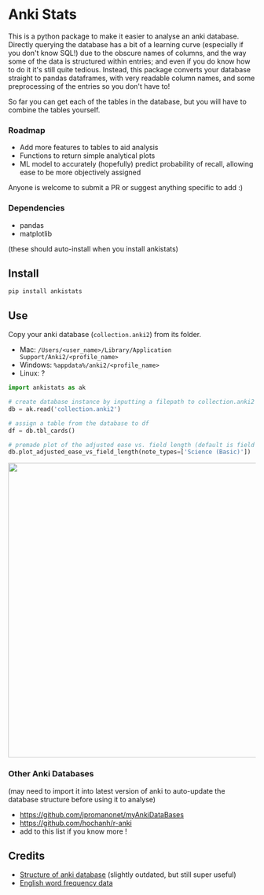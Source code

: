 # Anki Stats
This is a python package to make it easier to analyse an anki database. Directly querying the database has a bit of a learning curve (especially if you don't know SQL!) due to the obscure names of columns, and the way some of the data is structured within entries; and even if you do know how to do it it's still quite tedious. Instead, this package converts your database straight to pandas dataframes, with very readable column names, and some preprocessing of the entries so you don't have to!

So far you can get each of the tables in the database, but you will have to combine the tables yourself.

### Roadmap
- Add more features to tables to aid analysis
- Functions to return simple analytical plots
- ML model to accurately (hopefully) predict probability of recall, allowing ease to be more objectively assigned

Anyone is welcome to submit a PR or suggest anything specific to add :)

### Dependencies
- pandas
- matplotlib

(these should auto-install when you install ankistats)

## Install
```
pip install ankistats
```
## Use
Copy your anki database (`collection.anki2`) from its folder.
- Mac: `/Users/<user_name>/Library/Application Support/Anki2/<profile_name>`
- Windows: `%appdata%/anki2/<profile_name>`
- Linux: ?
```py
import ankistats as ak

# create database instance by inputting a filepath to collection.anki2
db = ak.read('collection.anki2')

# assign a table from the database to df
df = db.tbl_cards()

# premade plot of the adjusted ease vs. field length (default is field 2; usually answer field)
db.plot_adjusted_ease_vs_field_length(note_types=['Science (Basic)'])
```
<img width=600 src="https://i.postimg.cc/0yWgFvyW/plot.png">

### Other Anki Databases
(may need to import it into latest version of anki to auto-update the database structure before using it to analyse)

- https://github.com/jpromanonet/myAnkiDataBases
- https://github.com/hochanh/r-anki
- add to this list if you know more !

## Credits
- [Structure of anki database](https://github.com/ankidroid/Anki-Android/wiki/Database-Structure) (slightly outdated, but still super useful)
- [English word frequency data](https://www.kaggle.com/rtatman/english-word-frequency)

